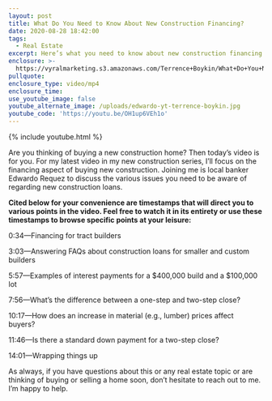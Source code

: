 ```yaml
---
layout: post
title: What Do You Need to Know About New Construction Financing?
date: 2020-08-28 18:42:00
tags:
  - Real Estate
excerpt: Here’s what you need to know about new construction financing.
enclosure: >-
  https://vyralmarketing.s3.amazonaws.com/Terrence+Boykin/What+Do+You+Need+to+Know+About+New+Construction+Financing_.mp4
pullquote:
enclosure_type: video/mp4
enclosure_time:
use_youtube_image: false
youtube_alternate_image: /uploads/edwardo-yt-terrence-boykin.jpg
youtube_code: 'https://youtu.be/OH1up6VEh1o'
---
```


{% include youtube.html %}

Are you thinking of buying a new construction home? Then today’s video is for you. For my latest video in my new construction series, I’ll focus on the financing aspect of buying new construction. Joining me is local banker Edwardo Requez to discuss the various issues you need to be aware of regarding new construction loans.&nbsp;

**Cited below for your convenience are timestamps that will direct you to various points in the video. Feel free to watch it in its entirety or use these timestamps to browse specific points at your leisure:&nbsp;**

0:34—Financing for tract builders&nbsp;

3:03—Answering FAQs about construction loans for smaller and custom builders

5:57—Examples of interest payments for a $400,000 build and a $100,000 lot

7:56—What’s the difference between a one-step and two-step close?&nbsp;

10:17—How does an increase in material (e.g., lumber) prices affect buyers?&nbsp;

11:46—Is there a standard down payment for a two-step close?&nbsp;

14:01—Wrapping things up

As always, if you have questions about this or any real estate topic or are thinking of buying or selling a home soon, don’t hesitate to reach out to me. I’m happy to help.&nbsp;